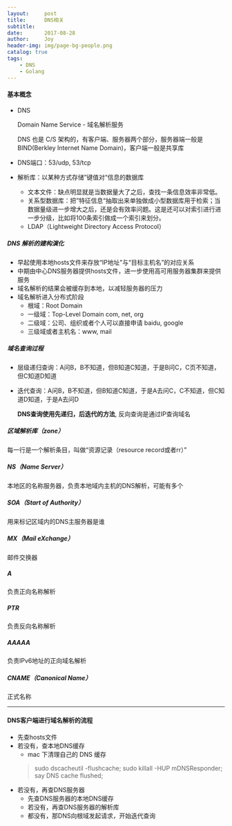 ```yaml
---
layout:     post
title:      DNS相关
subtitle:   
date:       2017-08-28
author:     Joy
header-img: img/page-bg-people.png
catalog: true
tags:
    - DNS
    - Golang
---
```


#### 基本概念
* DNS 

  Domain Name Service - 域名解析服务

  DNS 也是 C/S 架构的，有客户端、服务器两个部分，服务器端一般是BIND(Berkley Internet Name Domain)，客户端一般是共享库

* DNS端口：53/udp, 53/tcp

* 解析库：以某种方式存储”键值对“信息的数据库

  * 文本文件：缺点明显就是当数据量大了之后，查找一条信息效率非常低。
  * 关系型数据库：把”特征信息“抽取出来单独做成小型数据库用于检索；当数据量级进一步增大之后，还是会有效率问题。这是还可以对索引进行进一步分级，比如将100条索引做成一个索引来划分。
  * LDAP（Lightweight Directory Access Protocol）

##### DNS 解析的建构演化

* 早起使用本地hosts文件来存放“IP地址”与“目标主机名”的对应关系
* 中期由中心DNS服务器提供hosts文件，进一步使用高可用服务器集群来提供服务
* 域名解析的结果会被缓存到本地，以减轻服务器的压力
* 域名解析进入分布式阶段
  * 根域：Root Domain
  * 一级域：Top-Level Domain      com, net, org
  * 二级域：公司、组织或者个人可以直接申请  baidu, google 
  * 三级域或者主机名：www,  mail 

##### 域名查询过程

* 层级递归查询：A问B，B不知道，但B知道C知道，于是B问C，C页不知道，但C知道D知道

* 迭代查询：A问B，B不知道，但B知道C知道，于是A去问C，C不知道，但C知道D知道，于是A去问D

  **DNS查询使用先递归，后迭代的方法**, 反向查询是通过IP查询域名

 ##### 区域解析库（zone）

每一行是一个解析条目，叫做“资源记录（resource record或者rr）”

##### NS（Name Server）

本地区的名称服务器，负责本地域内主机的DNS解析，可能有多个

##### SOA（Start of Authority） 

用来标记区域内的DNS主服务器是谁

##### MX（Mail eXchange）

邮件交换器

##### A

负责正向名称解析

##### PTR

负责反向名称解析

##### AAAAA

负责IPv6地址的正向域名解析

##### CNAME（Canonical Name）

正式名称



---



#### DNS客户端进行域名解析的流程

* 先查hosts文件
* 若没有，查本地DNS缓存
  * mac 下清理自己的 DNS 缓存
  > sudo dscacheutil -flushcache; sudo killall -HUP mDNSResponder; say DNS cache flushed;
* 若没有，再查DNS服务器
  * 先查DNS服务器的本地DNS缓存
  * 若没有，再查DNS服务器的解析库
  * 都没有，那DNS向根域发起请求，开始迭代查询



